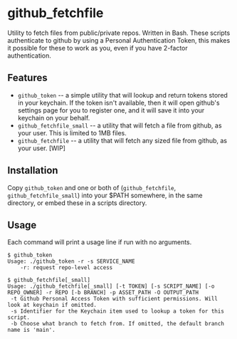 # github_fetchfile

Utility to fetch files from public/private repos. Written in Bash. These scripts authenticate to github by using a Personal Authentication Token, this makes it possible for these to work as you, even if you have 2-factor authentication.

## Features

- `github_token` -- a simple utility that will lookup and return tokens stored in your keychain. If the token isn't available, then it will open github's settings page for you to register one, and it will save it into your keychain on your behalf.
- `github_fetchfile_small` -- a utility that will fetch a file from github, as your user. This is limited to 1MB files.
- `github_fetchfile` -- a utility that will fetch any sized file from github, as your user. [WIP]

## Installation

Copy `github_token` and one or both of (`github_fetchfile`, `github_fetchfile_small`) into your $PATH somewhere, in the same directory, or embed these in a scripts directory.

## Usage

Each command will print a usage line if run with no arguments.

```
$ github_token
Usage: ./github_token -r -s SERVICE_NAME
	-r: request repo-level access

$ github_fetchfile[_small]
Usage: ./github_fetchfile[_small] [-t TOKEN] [-s SCRIPT_NAME] [-o REPO_OWNER] -r REPO [-b BRANCH] -p ASSET_PATH -O OUTPUT_PATH
 -t Github Personal Access Token with sufficient permissions. Will look at keychain if omitted.
 -s Identifier for the Keychain item used to lookup a token for this script.
 -b Choose what branch to fetch from. If omitted, the default branch name is 'main'.
```
